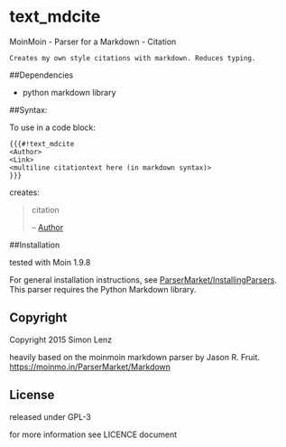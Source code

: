 # text_mdcite
MoinMoin - Parser for a Markdown - Citation

    Creates my own style citations with markdown. Reduces typing.
##Dependencies
 * python markdown library

##Syntax:

To use in a code block:
    
    {{{#!text_mdcite
    <Author>
    <Link>
    <multiline citationtext here (in markdown syntax)>
    }}}

creates:
>citation
>   
> – [Author](link)

##Installation

tested with Moin 1.9.8

For general installation instructions, see [ParserMarket/InstallingParsers](https://moinmo.in/ParserMarket/InstallingParsers). This parser requires the Python Markdown library.

## Copyright
Copyright 2015 Simon Lenz

heavily based on the moinmoin markdown parser by Jason R. Fruit.
https://moinmo.in/ParserMarket/Markdown
 
## License
released under GPL-3

for more information see LICENCE document
